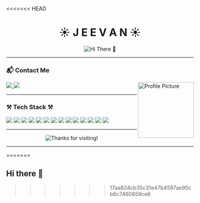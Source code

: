 <<<<<<< HEAD
<h1 align="center">☀️ J E E V A N ☀️</h1>

<p align="center">
  <img src="https://camo.githubusercontent.com/dd21e3db876b2a6ed6aadad7e05c0aede1a192e084db1f4c5f50a83d3ee8794d/68747470733a2f2f63617073756c652d72656e6465722e76657263656c2e6170702f6170693f747970653d776176696e6726636f6c6f723d6772616469656e74266865696768743d31323026616e696d6174696f6e3d66616465496e2673656374696f6e3d68656164657226637573746f6d436f6c6f724c6973743d31" alt="Hi There 👋" />
</p>

---

### 📬 Contact Me
<div align="left">
  <a href="mailto:shresthajeevan889@gmail.com">
    <img src="https://img.shields.io/badge/Gmail-D14836?style=for-the-badge&logo=gmail&logoColor=white" />
  </a>
  <a href="https://www.linkedin.com/in/shresthajeevan">
    <img src="https://img.shields.io/badge/LinkedIn-0A66C2?style=for-the-badge&logo=linkedin&logoColor=white" />
  </a>
  <img align="right" src="https://camo.githubusercontent.com/a6c3091ed23ad078349de6c60d2ae62c8e02c77391e9b949498adbfc8619e944/68747470733a2f2f692e70696e696d672e636f6d2f6f726967696e616c732f30302f38612f30322f30303861303265383935363235363937303563326233306434363565316261312e676966" alt="Profile Picture" width="150" height="150" />
</div>

---

### ⚒️ Tech Stack ⚒️
<div>
  <img src="https://img.shields.io/badge/Java-blue?style=for-the-badge&logo=java" />
  <img src="https://img.shields.io/badge/CSS3-blue?style=for-the-badge&logo=css3" />
  <img src="https://img.shields.io/badge/Docker-blue?style=for-the-badge&logo=docker" />
  <img src="https://img.shields.io/badge/Go-blue?style=for-the-badge&logo=go" />
  <img src="https://img.shields.io/badge/HTML5-orange?style=for-the-badge&logo=html5" />
  <img src="https://img.shields.io/badge/JavaScript-yellow?style=for-the-badge&logo=javascript" />
  <img src="https://img.shields.io/badge/Jenkins-red?style=for-the-badge&logo=jenkins" />
  <img src="https://img.shields.io/badge/Kotlin-purple?style=for-the-badge&logo=kotlin" />
  <img src="https://img.shields.io/badge/Kubernetes-blue?style=for-the-badge&logo=kubernetes" />
  <img src="https://img.shields.io/badge/LaTeX-green?style=for-the-badge&logo=latex" />
  <img src="https://img.shields.io/badge/Markdown-black?style=for-the-badge&logo=markdown" />
  <img src="https://img.shields.io/badge/MySQL-orange?style=for-the-badge&logo=mysql" />
  <img src="https://img.shields.io/badge/Python-blue?style=for-the-badge&logo=python" />
  <img src="https://img.shields.io/badge/Tableau-blue?style=for-the-badge&logo=tableau" />
</div>

---

<p align="center">
  <img src="https://camo.githubusercontent.com/a76923e9606770f811b9e38628dcb1aa35f3b2d0b5fe1e3f2cf893d16f9f0516/68747470733a2f2f63617073756c652d72656e6465722e76657263656c2e6170702f6170693f747970653d776176696e6726636f6c6f723d6772616469656e74266865696768743d31323026616e696d6174696f6e3d66616465496e2673656374696f6e3d666f6f74657226746578743d25463025394625393625413525454625423825384625463025394625413725393125453225383025384425463025394625393225424226666f6e74416c69676e3d383026637573746f6d436f6c6f724c6973743d30" alt="Thanks for visiting!" />
</p>

---
=======
## Hi there 👋

<!--
**shresthajeevan/shresthajeevan** is a ✨ _special_ ✨ repository because its `README.md` (this file) appears on your GitHub profile.

Here are some ideas to get you started:

- 🔭 I’m currently working on ...
- 🌱 I’m currently learning ...
- 👯 I’m looking to collaborate on ...
- 🤔 I’m looking for help with ...
- 💬 Ask me about ...
- 📫 How to reach me: ...
- 😄 Pronouns: ...
- ⚡ Fun fact: ...
-->
>>>>>>> 17aa824cb35c31e47b4597ae90cb6c7460859ce6
